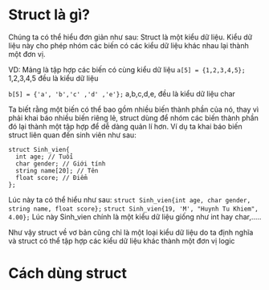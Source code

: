 # Struct là gì?
Chúng ta có thể hiểu đơn giản như sau: Struct là một kiểu dữ liệu. Kiểu dữ liệu này cho phép nhóm các biến có các kiểu dữ liệu khác nhau lại thành một đơn vị.

VD: Mảng là tập hợp các biến có cùng kiểu dữ liệu
`a[5] = {1,2,3,4,5};` 1,2,3,4,5 đều là kiểu dữ liệu 

`b[5] = {'a', 'b','c' ,'d' ,'e'};` a,b,c,d,e, đều là kiểu dữ liệu char

Ta biết rằng một biến có thể bao gồm nhiều biến thành phần của nó, thay vì phải khai báo nhiều biến riêng lẻ, struct dùng để nhóm các biến thành phần đó lại thành một tập hợp để dễ dàng quản lí hơn. Ví dụ ta khai báo biến struct liên quan đến sinh viên như sau:
```
struct Sinh_vien{
  int age; // Tuổi 
  char gender; // Giới tính
  string name[20]; // Tên
  float score; // Điểm
};
```
Lúc này ta có thể hiểu như sau: `struct Sinh_vien{int age, char gender, string name, float score};` `struct Sinh_vien{19, 'M', "Huynh Tu Khiem", 4.00};` Lúc này Sinh_vien chính là một kiểu dữ liệu giống như int hay char,.....

Như vậy struct về vơ bản cũng chỉ là một loại kiểu dữ liệu do ta định nghĩa và struct có thể tập hợp các kiểu dữ liệu khác thành một đơn vị logic


# Cách dùng struct


